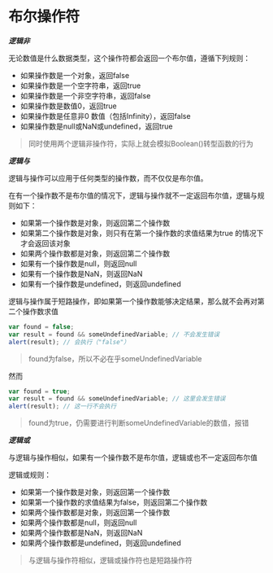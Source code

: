 # 布尔操作符

**_逻辑非_**

无论数值是什么数据类型，这个操作符都会返回一个布尔值，遵循下列规则：

- 如果操作数是一个对象，返回false
- 如果操作数是一个空字符串，返回true
- 如果操作数是一个非空字符串，返回false
- 如果操作数是数值0，返回true
- 如果操作数是任意非0 数值（包括Infinity），返回false
- 如果操作数是null或NaN或undefined，返回true

> 同时使用两个逻辑非操作符，实际上就会模拟Boolean()转型函数的行为

**_逻辑与_**

逻辑与操作可以应用于任何类型的操作数，而不仅仅是布尔值。

在有一个操作数不是布尔值的情况下，逻辑与操作就不一定返回布尔值，逻辑与规则如下：

- 如果第一个操作数是对象，则返回第二个操作数
- 如果第二个操作数是对象，则只有在第一个操作数的求值结果为true 的情况下才会返回该对象
- 如果两个操作数都是对象，则返回第二个操作数
- 如果有一个操作数是null，则返回null
- 如果有一个操作数是NaN，则返回NaN
- 如果有一个操作数是undefined，则返回undefined

逻辑与操作属于短路操作，即如果第一个操作数能够决定结果，那么就不会再对第二个操作数求值

```javascript
var found = false;
var result = found && someUndefinedVariable; // 不会发生错误
alert(result); // 会执行（"false"）
```

> found为false，所以不必在乎someUndefinedVariable

然而

```javascript
var found = true;
var result = found && someUndefinedVariable; // 这里会发生错误
alert(result); // 这一行不会执行
```

> found为true，仍需要进行判断someUndefinedVariable的数值，报错

**_逻辑或_**

与逻辑与操作相似，如果有一个操作数不是布尔值，逻辑或也不一定返回布尔值

逻辑或规则：

- 如果第一个操作数是对象，则返回第一个操作数
- 如果第一个操作数的求值结果为false，则返回第二个操作数
- 如果两个操作数都是对象，则返回第一个操作数
- 如果两个操作数都是null，则返回null
- 如果两个操作数都是NaN，则返回NaN
- 如果两个操作数都是undefined，则返回undefined

> 与逻辑与操作符相似，逻辑或操作符也是短路操作符
